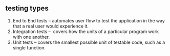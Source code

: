 ## testing types

1. End to End tests – automates user flow to test the application in the way that a real user would experience it. 
2. Integration tests –  covers how the units of a particular program work with one another.
3. Unit tests – covers the smallest possible unit of testable code, such as a single function.